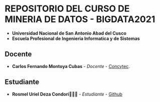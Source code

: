 # REPOSITORIO DEL CURSO DE MINERIA DE DATOS - BIGDATA2021
- **Universidad Nacional de San Antonio Abad del Cusco**
- **Escuela Profesional de Ingenieria Informatica y de Sistemas**
## Docente
- **Carlos Fernando Montoya Cubas** - _Docente_ - [Concytec](http://dina.concytec.gob.pe/appDirectorioCTI/VerDatosInvestigador.do;jsessionid=0a57f731d8f19e91a96dd3446392?id_investigador=19358).

## Estudiante
* **Rosmel Uriel Deza Condori**🦸🏻‍♂️ - _Estudiante_ - [Github](https://github.com/RosmelDeza)
